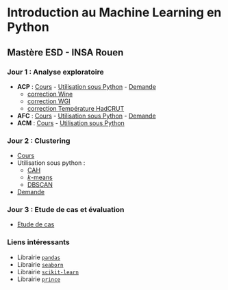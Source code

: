 # Introduction au Machine Learning en Python

## Mastère ESD - INSA Rouen

### Jour 1 : Analyse exploratoire

- **ACP** : [Cours](acp-cours.html) - [Utilisation sous Python](acp-python.slides.html) - [Demande](acp-demande.html)
    - [correction Wine](acp-demande1-correction.html)
    - [correction WGI](acp-demande2-correction.html)
    - [correction Température HadCRUT](acp-demande3-correction.html)
- **AFC** : [Cours](afc-cours.html) - [Utilisation sous Python](afc-python.slides.html) - [Demande](afc-demande.html)
- **ACM** : [Cours](acm-cours.html) - [Utilisation sous Python](acm-python.slides.html)

### Jour 2 : Clustering

- [Cours](classif-cours.html)
- Utilisation sous python : 
    - [CAH](cah-python.slides.html) 
    - [*k*-means](kmeans-python.slides.html) 
    - [DBSCAN](dbscan-python.slides.html)
- [Demande](classif-demande.html)

### Jour 3 : Etude de cas et évaluation

- [Etude de cas](etude-de-cas-pendigits.html)

<!--
- [Sujet TP noté](tp-note.html)
-->

### Liens intéressants 

- Librairie [`pandas`](https://pandas.pydata.org/)
- Librairie [`seaborn`](https://seaborn.pydata.org/)
- Librairie [`scikit-learn`](https://scikit-learn.org/) 
- Librairie [`prince`](https://github.com/MaxHalford/prince)


<!--
Pour création slide jupyter : cf https://medium.com/@mjspeck/presenting-code-using-jupyter-notebook-slides-a8a3c3b59d67
jupyter nbconvert fichier.ipynb --to slides --post serve
-->
